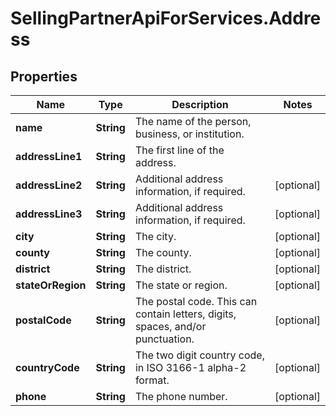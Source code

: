 # SellingPartnerApiForServices.Address

## Properties

Name | Type | Description | Notes
------------ | ------------- | ------------- | -------------
**name** | **String** | The name of the person, business, or institution. | 
**addressLine1** | **String** | The first line of the address. | 
**addressLine2** | **String** | Additional address information, if required. | [optional] 
**addressLine3** | **String** | Additional address information, if required. | [optional] 
**city** | **String** | The city. | [optional] 
**county** | **String** | The county. | [optional] 
**district** | **String** | The district. | [optional] 
**stateOrRegion** | **String** | The state or region. | [optional] 
**postalCode** | **String** | The postal code. This can contain letters, digits, spaces, and/or punctuation. | [optional] 
**countryCode** | **String** | The two digit country code, in ISO 3166-1 alpha-2 format. | [optional] 
**phone** | **String** | The phone number. | [optional] 


